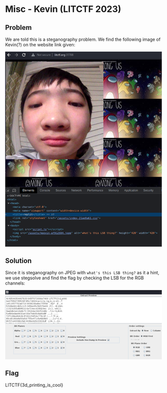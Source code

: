 # Misc - Kevin (LITCTF 2023)

## Problem

We are told this is a steganography problem. We find the following image of Kevin(?) on the website link given:

![Image of Kevin](./images/misc_kevin1.png)

## Solution

Since it is steganography on JPEG with `what's this LSB thing?` as it a hint, we use stegsolve and find the flag by checking the LSB for the RGB channels:

![Flag in image](./images/misc_kevin2.png)

## Flag

LITCTF{3d_printing_is_cool}